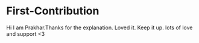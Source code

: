 # First-Contribution
Hi I am Prakhar.Thanks for the explanation. Loved it. Keep it up. lots of love and support <3